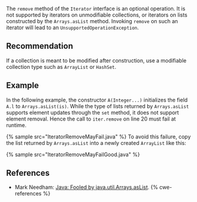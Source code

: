 The `remove` method of the `Iterator` interface is an optional operation. It is not supported by iterators on unmodifiable collections, or iterators on lists constructed by the `Arrays.asList` method. Invoking `remove` on such an iterator will lead to an `UnsupportedOperationException`.


## Recommendation
If a collection is meant to be modified after construction, use a modifiable collection type such as `ArrayList` or `HashSet`.


## Example
In the following example, the constructor `A(Integer...)` initializes the field `A.l` to `Arrays.asList(is)`. While the type of lists returned by `Arrays.asList` supports element updates through the `set` method, it does not support element removal. Hence the call to `iter.remove` on line 20 must fail at runtime.

{% sample src="IteratorRemoveMayFail.java" %}
To avoid this failure, copy the list returned by `Arrays.asList` into a newly created `ArrayList` like this:

{% sample src="IteratorRemoveMayFailGood.java" %}

## References
* Mark Needham: [Java: Fooled by java.util.Arrays.asList](https://dzone.com/articles/java-fooled).
{% cwe-references %}
